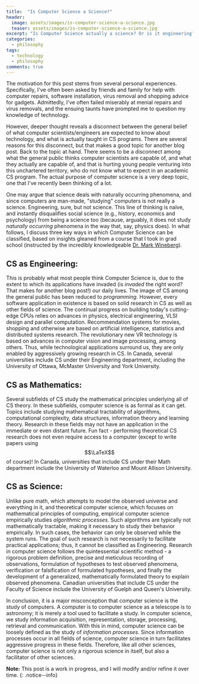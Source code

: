 ```yaml
---
title:  "Is Computer Science a Science?"
header:
  image: assets/images/is-computer-science-a-science.jpg
  teaser: assets/images/is-computer-science-a-science.jpg
excerpt: "Is Computer Science actually a science? Or is it engineering?"
categories: 
  - philosophy
tags:
  - technology
  - philosophy
comments: true
---
```


The motivation for this post stems from several personal experiences. Specifically, I've often been asked by friends and family for help with computer repairs, software installation, virus removal and shopping advice for gadgets. Admittedly, I've often failed miserably at menial repairs and virus removals, and the ensuing taunts have prompted me to question my knowledge of technology.

However, deeper thought reveals a disconnect between the general belief of what computer scientists/engineers are expected to know about technology, and what is actually taught in CS programs. There are several reasons for this disconnect, but that makes a good topic for another blog post. Back to the topic at hand. There seems to be a disconnect among what the general public thinks computer scientists are capable of, and what they actually are capable of, and that is hurting young people venturing into this unchartered territory, who do not know what to expect in an academic CS program. The actual purpose of computer science is a very deep topic, one that I've recently been thinking of a lot. 

One may argue that science deals with naturally occurring phenomena, and since computers are man-made, "studying" computers is not really a science. Engineering, sure, but not science. This line of thinking is naïve, and instantly disqualifies social science (e.g., history, economics and psychology) from being a science too (because, arguably, it does not study *naturally occurring* phenomena in the way that, say, physics does). In what follows, I discuss three key ways in which Computer Science can be classified, based on insights gleaned from a course that I took in grad school (instructed by the incredibly knowledgeable [Dr. Mark Wineberg](http://www.cis.uoguelph.ca/~wineberg/)).

## CS as Engineering:
This is probably what most people think Computer Science is, due to the extent to which its applications have invaded (is *invaded* the right word? That makes for another blog post!) our daily lives. The image of CS among the general public has been reduced to *programming*. However, every software application in existence is based on solid research in CS as well as other fields of science. The continual progress on building today's cutting-edge CPUs relies on advances in physics, electrical engineering, VLSI design and parallel computation. Recommendation systems for movies, shopping and otherwise are based on artificial intelligence, statistics and distributed systems research. The revolutionary new VR technology is based on advances in computer vision and image processing, among others. Thus, while technological applications surround us, they are only enabled by aggressively growing research in CS. In Canada, several universities include CS under their Engineering department, including the University of Ottawa, McMaster University and York University. 

## CS as Mathematics:
Several subfields of CS study the mathematical principles underlying all of CS theory. In these subfields, computer science is as formal as it can get. Topics include studying mathematical tractability of algorithms, computational complexity, data structures, information theory and learning theory. Research in these fields may not have an application in the immediate or even distant future. Fun fact - performing theoretical CS research does not even require access to a computer (except to write papers using $$\LaTeX$$ of course)! In Canada, universities that include CS under their Math department include the University of Waterloo and Mount Allison University.

## CS as Science:
Unlike pure math, which attempts to model the observed universe and everything in it, and theoretical computer science, which focuses on mathematical principles of computing, empirical computer science empirically studies *algorithmic processes*. Such algorithms are typically not mathematically tractable, making it necessary to study their behavior empirically. In such cases, the behavior can only be observed while the system runs. The goal of such research is not necessarily to facilitate practical applications; thus, it cannot be classified as Engineering. Research in computer science follows the quintessential scientific method - a rigorous problem definition, precise and meticulous recording of observations, formulation of hypotheses to test observed phenomena, verification or falsification of formulated hypotheses, and finally the development of a generalized, mathematically formulated theory to explain observed phenomena. Canadian universities that include CS under the Faculty of Science include the University of Guelph and Queen's University.

In conclusion, it is a major misconception that computer science is the study of computers. A computer is to computer science as a telescope is to astronomy; it is merely a tool used to facilitate a study. In computer science, we study information acquisition, representation, storage, processing, retrieval and communication. With this in mind, computer science can be loosely defined as the study of *information processes*. Since information processes occur in all fields of science, computer science in turn facilitates aggressive progress in these fields. Therefore, like all other sciences, computer science is not only a rigorous science in itself, but also a facilitator of other sciences.

**Note:** This post is a work in progress, and I will modify and/or refine it over time. 
{: .notice--info}